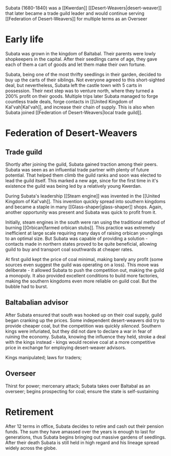 Subata (1680-1840) was a [[Kwerdan]] [[Desert-Weavers|desert-weaver]] that later became a trade guild leader and would continue serving [[Federation of Desert-Weavers]] for multiple terms as an Overseer
# Early life
Subata was grown in the kingdom of Baltabal. Their parents were lowly shopkeepers in the capital. After their seedlings came of age, they gave each of them a cart of goods and let them make their own fortune.

Subata, being one of the most thrifty seedlings in their garden, decided to buy up the carts of their siblings. Not everyone agreed to this short-sighted deal, but nevertheless, Subata left the castle town with 5 carts in possession. Their next step was to venture north, where they turned a 200% profit on their goods. Multiple trips later Subata managed to forge countless trade deals, forge contacts in [[United Kingdom of Kal'vah|Kal'vah]], and increase their chain of supply. This is also when Subata joined [[Federation of Desert-Weavers|local trade guild]].

# Federation of Desert-Weavers
## Trade guild
Shortly after joining the guild, Subata gained traction among their peers. Subata was seen as an influential trade partner with plenty of future potential. That helped them climb the guild ranks and soon was elected to lead the guild itself. This marked a new age, since for the first time in it's existence the guild was being led by a relatively young Kwerdan.

During Subata's leadership [[Steam engine]] was invented in the [[United Kingdom of Kal'vah]]. This invention quickly spread into southern kingdoms and became a staple in many [[Glass-shaper|glass-shaper]] shops. Again, another opportunity was present and Subata was quick to profit from it.

Initially, steam engines in the south were ran using the traditional method of burning [[Orbican|farmed orbican stubs]]. This practice was extremely inefficient at large scale requiring many days of raising orbican younglings to an optimal size. But Subata was capable of providing a solution - contacts made in northern states proved to be quite beneficial, allowing guild to buy and transport coal southwards at cheaper rates. 

At first guild kept the price of coal minimal, making barely any profit (some sources even suggest the guild was operating on a loss). This move was deliberate - it allowed Subata to push the competition out, making the guild a monopoly. It also provided excellent conditions to build more factories, making the southern kingdoms even more reliable on guild coal. But the bubble had to burst.

## Baltabalian advisor
After Subata ensured that south was hooked up on their coal supply, guild began cranking up the prices. Some independent desert-weavers did try to provide cheaper coal, but the competition was quickly *silenced*. Southern kings were infuriated, but they did not dare to declare a war in fear of ruining the economy. Subata, knowing the influence they held, stroke a deal with the kings instead - kings would receive coal at a more competitive price in exchange for employing desert-weaver advisors.

Kings manipulated; laws for traders;
## Overseer
Thirst for power; mercenary attack; Subata takes over Baltabal as an overseer; begins prospecting for coal; ensure the state is self-sustaining

# Retirement
After 12 terms in office, Subata decides to retire and cash out their pension funds. The sum they have amassed over the years is enough to last for generations, thus Subata begins bringing out massive gardens of seedlings. After their death Subata is still held in high regard and his lineage spread widely across the globe. 